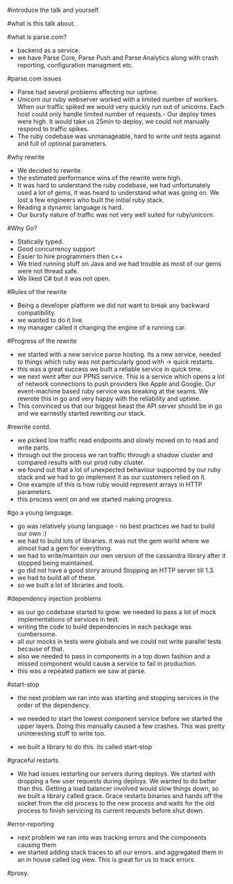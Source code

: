 #introduce the talk and yourself.

#what is this talk about.

#what is parse.com?
- backend as a service.
- we have Parse Core, Parse Push and Parse Analytics along with crash reporting, configuration managment etc.

#parse.com issues
- Parse had several problems affecting our uptime.
- Unicorn our ruby webserver worked with a limited number of workers. When our traffic spiked we would very quickly run out of unicorns. Each host could only handle limited number of requests.- Our deploy times were high. It would take us 25min to deploy, we could not manually respond to traffic spikes.
- The ruby codebase was unmanageable, hard to write unit tests against and full of optional parameters.

#why rewrite
* We decided to rewrite.
* the estimated performance wins of the rewrite were high.
* It was hard to understand the ruby codebase, we had unfortunately used a lot of gems, it was heard to understand what was going on.
We lost a few engineers who built the initial ruby stack.
* Reading a dynamic language is hard.
* Our bursty nature of traffic was not very well suited for ruby/unicorn.

#Why Go?
- Statically typed.
- Good concurrency support
- Easier to hire programmers then c++
- We tried running stuff on Java and we had trouble as most of our gems were not thread safe.
- We liked C# but it was not open.

#Rules of the rewrite
- Being a developer platform we did not want to break any backward compatibility.
- we wanted to do it live.
- my manager called it changing the engine of a running car.

#Progress of the rewrite
* we started with a new service parse hosting. Its a new service, needed to things which ruby was not particularly good with -> quick restarts.
* this was a great success we built a reliable service in quick time.
* we next went after our PPNS service. This is a service which opens a lot of network connections to push providers like Apple and Google. Our event-machine based ruby service was breaking at the seams. We rewrote this in go and very happy with the reliability and uptime.
* This convinced us that our biggest beast the API server should be in go and we earnestly started rewriting our stack.

#rewrite contd.
* we picked low traffic read endpoints and slowly moved on to read and write parts.
* through out the process we ran traffic through a shadow cluster and compared results with our prod ruby cluster.
* we found out that a lot of unexpected behaviour supported by our ruby stack and we had to go implement it as our customers relied on it.
* One example of this is how ruby would represent arrays in HTTP parameters.
* this process went on and we started making progress.

#go a young language.
- go was relatively young language - no best practices we had to build our own :)
- we had to build lots of libraries. it was not the gem world where we almost had a gem for everything.
- we had to write/maintain our own version of the cassandra library after it stopped being maintained.
- go did not have a good story around Stopping an HTTP server till 1.3.
- we had to build all of these.
- so we built a lot of libraries and tools.

#dependency injection problems
- as our go codebase started to grow. we needed to pass a lot of mock implementations of services in test.
- writing the code to build dependencies in each package was cumbersome.
- all our mocks in tests were globals and we could not write parallel tests because of that.
- also we needed to pass in components in a top down fashion and a missed component would cause a service to fail in production.
- this was a repeated pattern we saw at parse.

#start-stop
- the next problem we ran into was starting and stopping services in the order of the dependency.
- we needed to start the lowest component service before we started the upper layers. Doing this manually caused a few crashes. This was pretty uninteresting stuff to write too.

- we built a library to do this. its called start-stop

#graceful restarts
- We had issues restarting our servers during deploys. We started with dropping a few user requests during deploys. We wanted to do better than this. Getting a load balancer involved would slow things down, so we built a library called grace. Grace restarts binaries and hands off the socket from the old process to the new process and waits for the old process to finish servicing its current requests before shut down.

#error-reporting
- next problem we ran into was tracking errors and the components causing them
- we started adding stack traces to all our errors. and aggregated them in an in house called log view. This is great for us to track errors.

#proxy.

